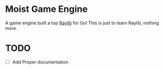 # Moist Game Engine

A game engine built a top [Raylib](https://github.com/raysan5/raylib) for Go!
This is just to learn Raylib, nothing more.

# TODO
* [  ] Add Proper documentation